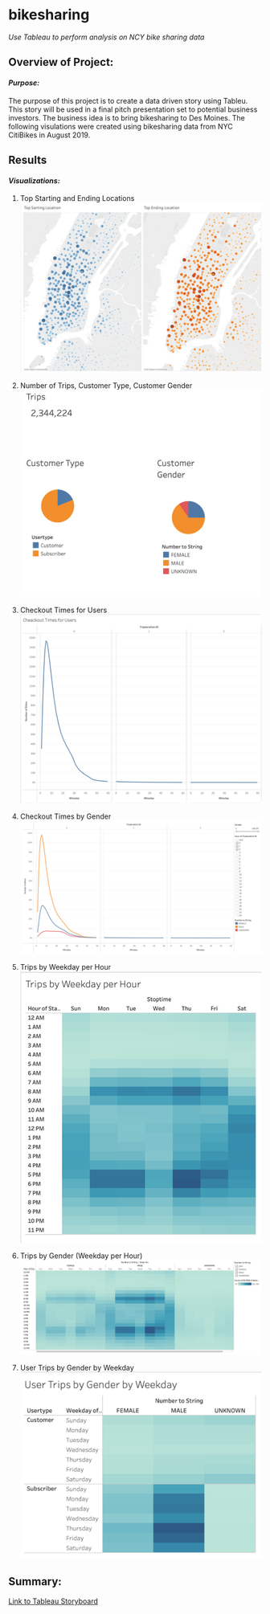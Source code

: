 # **bikesharing**
*Use Tableau to perform analysis on NCY bike sharing data*


## Overview of Project:

#### *Purpose:*
The purpose of this project is to create a data driven story using Tableu. This story will be used in a final pitch presentation set to potential business investors. The business idea is to bring bikesharing to Des Moines. The following visulations were created using bikesharing data from NYC CitiBikes in August 2019.


## Results 

#### *Visualizations:*

1. Top Starting and Ending Locations 
![Start_Stop_Locations_Viz](StartStop_Locations_Viz.png)

2. Number of Trips, Customer Type, Customer Gender
![Trips_Customer_Type_Gender_Viz](Trips_Customer_Viz.png)

3. Checkout Times for Users
![Checkout_Times_for_Users_Viz](CheckoutTimes_Users_Viz.png)

4. Checkout Times by Gender
![Checkout_Times_for_Users_Gender_Viz](CheckoutTimes_Users_Gender_Viz.png)

5. Trips by Weekday per Hour
![Trips_Weekday_per_Hour_Viz](Trips_Weekday_per_Hour_Viz.png)

6. Trips by Gender (Weekday per Hour)
![Trips_by_Gender_Weekday_per_Hour_Viz](Trips_by_Gender_Weekday_per_Hour_Viz.png)

7. User Trips by Gender by Weekday
![User_Trips_by_Gender_Weekday_Viz](User_Trips_by_Gender_Weekday_Viz.png)


## Summary:




[Link to Tableau Storyboard](https://public.tableau.com/app/profile/anna6479/viz/Book1NYC_CitiBike/NYCCitibikeStory)


